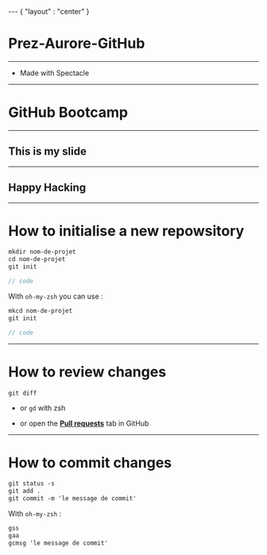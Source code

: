 --- { "layout" : "center" }
<!-- slides.md -->
# Prez-Aurore-GitHub

---

- Made with Spectacle

---

# GitHub Bootcamp

---

## This is my slide

---

## Happy Hacking

---

# How to initialise a new repowsitory

```scss
mkdir nom-de-projet
cd nom-de-projet
git init

// code
```

With `oh-my-zsh` you can use :

```scss
mkcd nom-de-projet
git init

// code
```

---

# How to review changes

```
git diff
```

- or `gd` with zsh

- or open the [**Pull requests**](https://github.com/flexbox/github-bootcamp/pulls) tab in GitHub

---

# How to commit changes

```scss
git status -s
git add .
git commit -m 'le message de commit'
```

With `oh-my-zsh` :

```scss
gss
gaa
gcmsg 'le message de commit'
```
